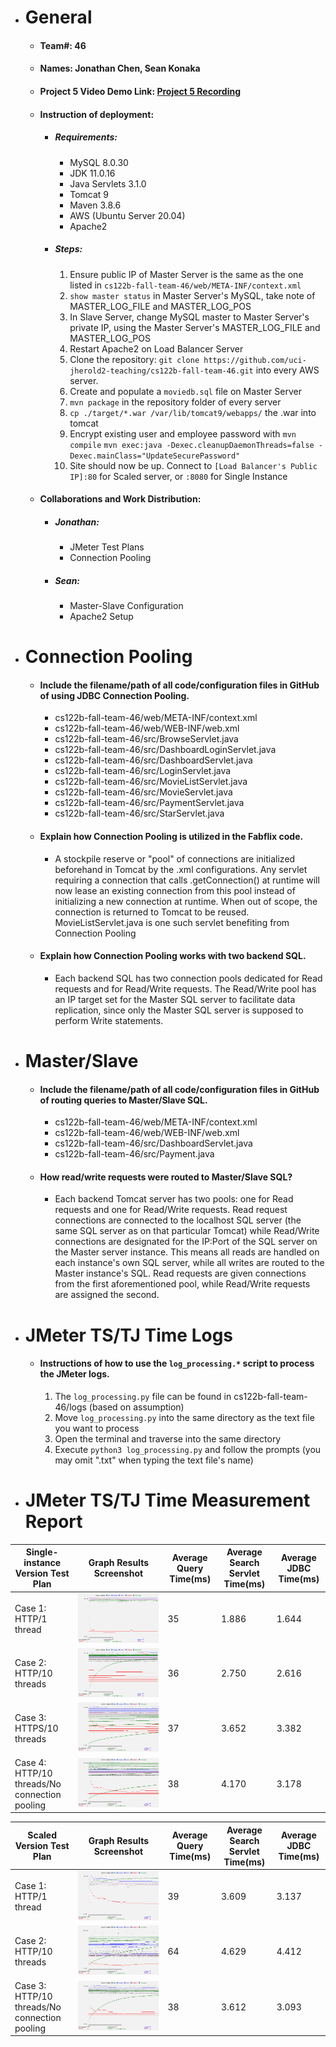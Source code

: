 - # General
    - #### Team#: 46

    - #### Names: Jonathan Chen, Sean Konaka

    - #### Project 5 Video Demo Link: [Project 5 Recording](https://youtu.be/bY4q75N4bqI)

    - #### Instruction of deployment:
      - ##### Requirements:
        - MySQL 8.0.30
        - JDK 11.0.16
        - Java Servlets 3.1.0
        - Tomcat 9
        - Maven 3.8.6
        - AWS (Ubuntu Server 20.04)
        - Apache2
      -  ##### Steps:
         1. Ensure public IP of Master Server is the same as the one listed in `cs122b-fall-team-46/web/META-INF/context.xml`
         2. `show master status` in Master Server's MySQL, take note of MASTER_LOG_FILE and MASTER_LOG_POS
         3. In Slave Server, change MySQL master to Master Server's private IP, using the Master Server's MASTER_LOG_FILE and MASTER_LOG_POS
         4. Restart Apache2 on Load Balancer Server
         5. Clone the repository: `git clone https://github.com/uci-jherold2-teaching/cs122b-fall-team-46.git` into every AWS server.
         6. Create and populate a `moviedb.sql` file on Master Server
         7. `mvn package` in the repository folder of every server
         8. `cp ./target/*.war /var/lib/tomcat9/webapps/` the .war into tomcat
         9. Encrypt existing user and employee password with  `mvn compile`  `mvn exec:java -Dexec.cleanupDaemonThreads=false -Dexec.mainClass="UpdateSecurePassword"`
         10. Site should now be up. Connect to `[Load Balancer's Public IP]:80` for Scaled server, or `:8080` for Single Instance

    - #### Collaborations and Work Distribution:
      - ##### Jonathan:
        - JMeter Test Plans
        - Connection Pooling
      - ##### Sean:
        - Master-Slave Configuration
        - Apache2 Setup

- # Connection Pooling
    - #### Include the filename/path of all code/configuration files in GitHub of using JDBC Connection Pooling.
      - cs122b-fall-team-46/web/META-INF/context.xml
      - cs122b-fall-team-46/web/WEB-INF/web.xml
      - cs122b-fall-team-46/src/BrowseServlet.java
      - cs122b-fall-team-46/src/DashboardLoginServlet.java
      - cs122b-fall-team-46/src/DashboardServlet.java
      - cs122b-fall-team-46/src/LoginServlet.java
      - cs122b-fall-team-46/src/MovieListServlet.java
      - cs122b-fall-team-46/src/MovieServlet.java
      - cs122b-fall-team-46/src/PaymentServlet.java
      - cs122b-fall-team-46/src/StarServlet.java

    - #### Explain how Connection Pooling is utilized in the Fabflix code.
        - A stockpile reserve or "pool" of connections are initialized beforehand in Tomcat by the .xml configurations.
          Any servlet requiring a connection that calls .getConnection() at runtime will now lease an existing connection from
          this pool instead of initializing a new connection at runtime. When out of scope, the connection is returned
          to Tomcat to be reused. MovieListServlet.java is one such servlet benefiting from Connection Pooling
    
    - #### Explain how Connection Pooling works with two backend SQL.
        - Each backend SQL has two connection pools dedicated for Read requests and for Read/Write requests.
          The Read/Write pool has an IP target set for the Master SQL server to facilitate data replication, since 
          only the Master SQL server is supposed to perform Write statements.

- # Master/Slave
    - #### Include the filename/path of all code/configuration files in GitHub of routing queries to Master/Slave SQL.
        - cs122b-fall-team-46/web/META-INF/context.xml
        - cs122b-fall-team-46/web/WEB-INF/web.xml
        - cs122b-fall-team-46/src/DashboardServlet.java
        - cs122b-fall-team-46/src/Payment.java

    - #### How read/write requests were routed to Master/Slave SQL?
        - Each backend Tomcat server has two pools: one for Read requests and one for Read/Write requests. Read request
       connections are connected to the localhost SQL server (the same SQL server as on that particular Tomcat) while
       Read/Write connections are designated for the IP:Port of the SQL server on the Master server instance. This means
       all reads are handled on each instance's own SQL server, while all writes are routed to the Master instance's SQL.
       Read requests are given connections from the first aforementioned pool, while Read/Write requests are assigned the
       second.


- # JMeter TS/TJ Time Logs
    - #### Instructions of how to use the `log_processing.*` script to process the JMeter logs.
        1. The `log_processing.py` file can be found in cs122b-fall-team-46/logs (based on assumption)
        2. Move `log_processing.py` into the same directory as the text file you want to process
        3. Open the terminal and traverse into the same directory
        4. Execute `python3 log_processing.py` and follow the prompts (you may omit ".txt" when typing the text file's name)

- # JMeter TS/TJ Time Measurement Report

| **Single-instance Version Test Plan**          | **Graph Results Screenshot**        | **Average Query Time(ms)** | **Average Search Servlet Time(ms)** | **Average JDBC Time(ms)** |
|------------------------------------------------|-------------------------------------|----------------------------|-------------------------------------|---------------------------|
| Case 1: HTTP/1 thread                          | ![](img/Single_Instance_Case_1.png) | 35                         | 1.886                               | 1.644                     |
| Case 2: HTTP/10 threads                        | ![](img/Single_Instance_Case_2.png) | 36                         | 2.750                               | 2.616                     |
| Case 3: HTTPS/10 threads                       | ![](img/Single_Instance_Case_3.png) | 37                         | 3.652                               | 3.382                     |
| Case 4: HTTP/10 threads/No connection pooling  | ![](img/Single_Instance_Case_4.png) | 38                         | 4.170                               | 3.178                     |

| **Scaled Version Test Plan**                   | **Graph Results Screenshot**        | **Average Query Time(ms)** | **Average Search Servlet Time(ms)** | **Average JDBC Time(ms)** |
|------------------------------------------------|-------------------------------------|----------------------------|-------------------------------------|---------------------------|
| Case 1: HTTP/1 thread                          | ![](img/Scaled_Instance_Case_1.png) | 39                         | 3.609                               | 3.137                     |
| Case 2: HTTP/10 threads                        | ![](img/Scaled_Instance_Case_2.png) | 64                         | 4.629                               | 4.412                     |
| Case 3: HTTP/10 threads/No connection pooling  | ![](img/Scaled_Instance_Case_3.png) | 38                         | 3.612                               | 3.093                     |